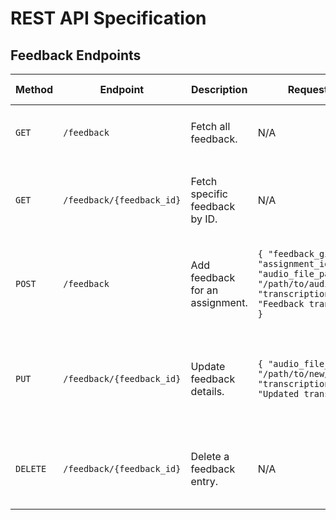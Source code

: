# REST  API Specification

## Feedback Endpoints

| **Method** | **Endpoint**                  | **Description**                     | **Request Body**                                   | **Response**                                                  | **Status Codes**                              |
|------------|-------------------------------|-------------------------------------|--------------------------------------------------|--------------------------------------------------------------|-----------------------------------------------|
| `GET`      | `/feedback`                  | Fetch all feedback.                 | N/A                                              | Array of feedback objects.                                    | `200 OK`, `500 Internal Server Error`         |
| `GET`      | `/feedback/{feedback_id}`    | Fetch specific feedback by ID.      | N/A                                              | Feedback object.                                              | `200 OK`, `404 Not Found`, `500 Internal Server Error` |
| `POST`     | `/feedback`                  | Add feedback for an assignment.     | `{ "feedback_giver": 1, "assignment_id": 1, "audio_file_path": "/path/to/audio.mp3", "transcription_text": "Feedback transcription" }` | Created feedback object.                                   | `201 Created`, `400 Bad Request`, `500 Internal Server Error` |
| `PUT`      | `/feedback/{feedback_id}`    | Update feedback details.            | `{ "audio_file_path": "/path/to/new/audio.mp3", "transcription_text": "Updated transcription" }` | Updated feedback object.                                    | `200 OK`, `400 Bad Request`, `404 Not Found`, `500 Internal Server Error` |
| `DELETE`   | `/feedback/{feedback_id}`    | Delete a feedback entry.            | N/A                                              | `{"message": "Feedback deleted successfully"}`               | `200 OK`, `404 Not Found`, `500 Internal Server Error` |
